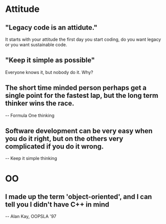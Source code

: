 # Attitude

## "Legacy code is an attidute."
It starts with your attitude the first day you start coding,
do you want legacy or you want sustainable code.

## "Keep it simple as possible"
Everyone knows it, but nobody do it. Why?

## The short time minded person perhaps get a single point for the fastest lap, but the long term thinker wins the race.
-- Formula One thinking

## Software development can be very easy when you do it right, but on the others very complicated if you do it wrong.
-- Keep it simple thinking

# OO

## I made up the term 'object-oriented', and I can tell you I didn't have C++ in mind
-- Alan Kay, OOPSLA '97
